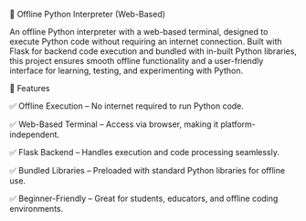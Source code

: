 🐍 Offline Python Interpreter (Web-Based)

An offline Python interpreter with a web-based terminal, designed to execute Python code without requiring an internet connection. Built with Flask for backend code execution and bundled with in-built Python libraries, this project ensures smooth offline functionality and a user-friendly interface for learning, testing, and experimenting with Python.

🚀 Features

✅ Offline Execution – No internet required to run Python code.

✅ Web-Based Terminal – Access via browser, making it platform-independent.

✅ Flask Backend – Handles execution and code processing seamlessly.

✅ Bundled Libraries – Preloaded with standard Python libraries for offline use.

✅ Beginner-Friendly – Great for students, educators, and offline coding environments.
